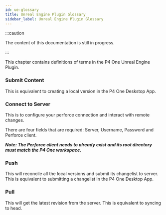 ```yaml
---
id: ue-glossary
title: Unreal Engine Plugin Glossary
sidebar_label: Unreal Engine Plugin Glossary
---
```


:::caution

The content of this documentation is still in progress.

:::

This chapter contains definitions of terms in the P4 One Unreal Engine Plugin.

### Submit Content
This is equivalent to creating a local version in the P4 One Deskstop App.

### Connect to Server
This is to configure your perforce connection and interact with remote changes.

There are four fields that are required: Server, Username, Password and Perforce client.

***Note: The Perforce client needs to already exist and its root directory must match the P4 One workspace.***

### Push
This will reconcile all the local versions and submit its changelist to server. This is equivalent to submitting a changelist in the P4 One Desktop App.

### Pull
This will get the latest revision from the server. This is equivalent to syncing to head.

